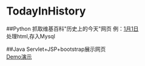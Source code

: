 # TodayInHistory


##Python
抓取维基百科"历史上的今天"网页 例：[1月1日](https://zh.wikipedia.org/zh-cn/1月1日)<br>
处理html,存入Mysql<br>

##Java
Servlet+JSP+bootstrap展示网页<br>
[Demo演示](http://163.44.168.154:8080/today/)<br>
